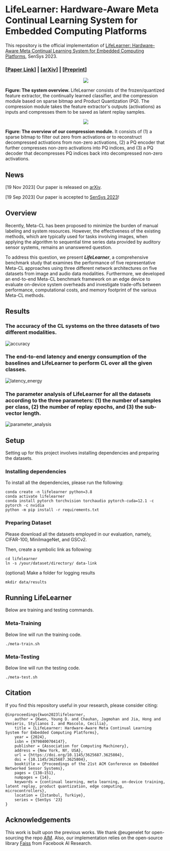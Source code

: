 # LifeLearner: Hardware-Aware Meta Continual Learning System for Embedded Computing Platforms

This repository is the official implementation of [LifeLearner: Hardware-Aware Meta Continual Learning System for Embedded Computing Platforms](https://dl.acm.org/doi/10.1145/3625687.3625804), SenSys 2023.

### [[Paper Link](https://dl.acm.org/doi/10.1145/3625687.3625804)] | [[arXiv](https://arxiv.org/abs/2311.11420)] | [[Preprint](https://theyoungkwon.github.io/papers/articles/kwon_lifelearner_sensys23.pdf)] 

<p align="center"> <img src='assets/teaser1.png' align="center"> </p>

**Figure: The system overview.** LifeLearner consists of the frozen/quantized feature extractor, the continually learned classifier, and the compression module based on sparse bitmap and Product Quantization (PQ). The compression module takes the feature extractor's outputs (activations) as inputs and compresses them to be saved as latent replay samples.

<p align="center"> <img src='assets/teaser2.png' align="center"> </p>

**Figure: The overview of our compression module.** It consists of (1) a sparse bitmap to filter out zero from activations or to reconstruct decompressed activations from non-zero activations, (2) a PQ encoder that further compresses non-zero activations into PQ indices, and (3) a PQ decoder that decompresses PQ indices back into decompressed non-zero activations.


## News 

[19 Nov 2023] Our paper is released on [arXiv](https://arxiv.org/abs/2311.11420).

[19 Sep 2023] Our paper is accepted to [SenSys 2023](https://sensys.acm.org/2023/)!



## Overview

Recently, Meta-CL has been proposed to minimize the burden of manual labeling and system resources. However, the effectiveness of the existing methods, which are typically used for tasks involving images, when applying the algorithm to sequential time series data provided by auditory sensor systems, remains an unanswered question. 

To address this question, we present ***LifeLearner***, a comprehensive benchmark study that examines the performance of five representative Meta-CL approaches using three different network architectures on five datasets from image and audio data modalities. Furthermore, we developed an end-to-end Meta-CL benchmark framework on an edge device to evaluate on-device system overheads and investigate trade-offs between performance, computational costs, and memory footprint of the various Meta-CL methods. 



## Results

### The accuracy of the CL systems on the three datasets of two different modalities.

![accuracy](assets/accuracy.png)

<!-- | CIFAR-100 | MiniImageNet | GSCv2 |
| :---: | :---: | :---: |
| <img src="assets/accuracy_test_cifar100_new_LifeLearner.png" width="400" height="300"> | <img src="assets/accuracy_test_miniimagenet_new_LifeLearner.png" width="400" height="300"> | <img src="assets/accuracy_test_gscv2_new_LifeLearner.png" width="400" height="300"> | -->


### The end-to-end latency and energy consumption of the baselines and LifeLearner to perform CL over all the given classes.

![latency_energy](assets/latency_energy.png)


### The parameter analysis of LifeLearner for all the datasets according to the three parameters: (1) the number of samples per class, (2) the number of replay epochs, and (3) the sub-vector length.

![parameter_analysis](assets/parameter_analysis.png)



## Setup
Setting up for this project involves installing dependencies and preparing the datasets. 

### Installing dependencies
To install all the dependencies, please run the following:

```
conda create -n lifelearner python=3.8
conda activate lifelearner
conda install pytorch torchvision torchaudio pytorch-cuda=12.1 -c pytorch -c nvidia
python -m pip install -r requirements.txt
```

### Preparing Dataset 

Please download all the datasets employed in our evaluation, namely, CIFAR-100, MiniImageNet, and GSCv2.

Then, create a symbolic link as following:
~~~
cd lifelearner
ln -s /your/dataset/directory/ data-link 
~~~
(optional) Make a folder for logging results
~~~
mkdir data/results
~~~



## Running LifeLearner

Below are training and testing commands. 

### Meta-Training
Below line will run the training code.
~~~
./meta-train.sh
~~~

### Meta-Testing
Below line will run the testing code.
~~~
./meta-test.sh
~~~



## Citation
If you find this repository useful in your research, please consider citing:
```
@inproceedings{kwon2023lifelearner,
    author = {Kwon, Young D. and Chauhan, Jagmohan and Jia, Hong and Venieris, Stylianos I. and Mascolo, Cecilia},
    title = {LifeLearner: Hardware-Aware Meta Continual Learning System for Embedded Computing Platforms},
    year = {2024},
    isbn = {9798400704147},
    publisher = {Association for Computing Machinery},
    address = {New York, NY, USA},
    url = {https://doi.org/10.1145/3625687.3625804},
    doi = {10.1145/3625687.3625804},
    booktitle = {Proceedings of the 21st ACM Conference on Embedded Networked Sensor Systems},
    pages = {138–151},
    numpages = {14},
    keywords = {continual learning, meta learning, on-device training, latent replay, product quantization, edge computing, microcontrollers},
    location = {Istanbul, Turkiye},
    series = {SenSys '23}
}
```


## Acknowledgements
This work is built upon the previous works. We thank @eugenelet for open-sourcing the repo [AIM](https://github.com/huang50213/AIM-Fewshot-Continual). Also, our implementation relies on the open-source library [Faiss](https://github.com/facebookresearch/faiss) from Facebook AI Research.
